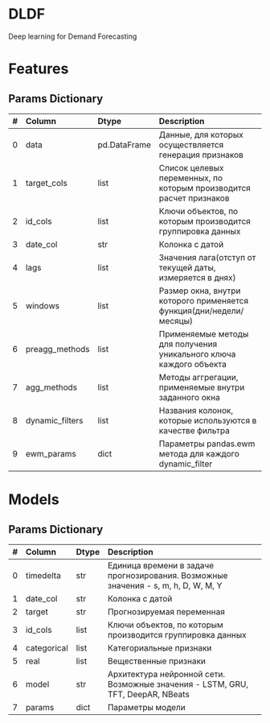 # DLDF
Deep learning for Demand Forecasting

# Features
## Params Dictionary
 |  #  | Column                            | Dtype   | Description
 |:--- |:----------------------------------|:--------|:----------------------------------------------------------------------------------
 | 0   | data                              | pd.DataFrame  | Данные, для которых осуществляется генерация признаков
 | 1   | target_cols                       |   list  | Список целевых переменных, по которым производится расчет признаков
 | 2   | id_cols                           |   list  | Ключи объектов, по которым производится группировка данных
 | 3   | date_col                          |   str   | Колонка с датой
 | 4   | lags                              |   list  | Значения лага(отступ от текущей даты, измеряется в днях)
 | 5   | windows                           |   list  | Размер окна, внутри которого применяется функция(дни/недели/месяцы)
 | 6   | preagg_methods                    |   list  | Применяемые методы для получения уникального ключа каждого объекта
 | 7   | agg_methods                       |   list  | Методы аггрегации, применяемые внутри заданного окна
 | 8   | dynamic_filters                   |   list  | Названия колонок, которые используются в качестве фильтра
 | 9   | ewm_params                        |   dict  | Параметры pandas.ewm метода для каждого dynamic_filter
 
 # Models
 ## Params Dictionary
  |  #  | Column                            | Dtype   | Description
 |:--- |:----------------------------------|:--------|:----------------------------------------------------------------------------------
 | 0   | timedelta                              | str  | Единица времени в задаче прогнозирования. Возможные значения - s, m, h, D, W, M, Y
 | 1   | date_col                       |   str  | Колонка с датой
 | 2   | target                           |   str  | Прогнозируемая переменная
 | 3   | id_cols                          |   list   | Ключи объектов, по которым производится группировка данных
 | 4   | categorical                              |   list  | Категориальные признаки
 | 5   | real                           |   list  | Вещественные признаки
 | 6   | model                    |   str  | Архитектура нейронной сети. Возможные значения - LSTM, GRU, TFT, DeepAR, NBeats
 | 7   | params                       |   dict  |Параметры модели


